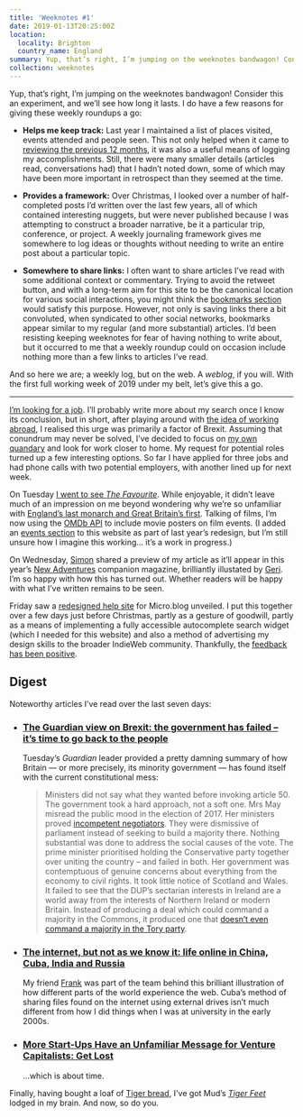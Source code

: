 ```yaml
---
title: 'Weeknotes #1'
date: 2019-01-13T20:25:00Z
location:
  locality: Brighton
  country_name: England
summary: Yup, that’s right, I’m jumping on the weeknotes bandwagon! Consider this an experiment, and we’ll see how long it lasts.
collection: weeknotes
---
```

Yup, that’s right, I’m jumping on the weeknotes bandwagon! Consider this an experiment, and we’ll see how long it lasts. I do have a few reasons for giving these weekly roundups a go:

* **Helps me keep track:** Last year I maintained a list of places visited, events attended and people seen. This not only helped when it came to [reviewing the previous 12 months][1], it was also a useful means of logging my accomplishments. Still, there were many smaller details (articles read, conversations had) that I hadn’t noted down, some of which may have been more important in retrospect than they seemed at the time.

* **Provides a framework:** Over Christmas, I looked over a number of half-completed posts I’d written over the last few years, all of which contained interesting nuggets, but were never published because I was attempting to construct a broader narrative, be it a particular trip, conference, or project. A weekly journaling framework gives me somewhere to log ideas or thoughts without needing to write an entire post about a particular topic.

* **Somewhere to share links:** I often want to share articles I’ve read with some additional context or commentary. Trying to avoid the retweet button, and with a long-term aim for this site to be the canonical location for various social interactions, you might think the [bookmarks section][2] would satisfy this purpose. However, not only is saving links there a bit convoluted, when syndicated to other social networks, bookmarks appear similar to my regular (and more substantial) articles. I’d been resisting keeping weeknotes for fear of having nothing to write about, but it occurred to me that a weekly roundup could on occasion include nothing more than a few links to articles I’ve read.

And so here we are; a weekly log, but on the web. A *weblog*, if you will. With the first full working week of 2019 under my belt, let’s give this a go.

* * *

[I’m looking for a job][3]. I’ll probably write more about my search once I know its conclusion, but in short, after playing around with [the idea of working abroad][4], I realised this urge was primarily a factor of Brexit. Assuming that conundrum may never be solved, I’ve decided to focus on [my own quandary][5] and look for work closer to home. My request for potential roles turned up a few interesting options. So far I have applied for three jobs and had phone calls with two potential employers, with another lined up for next week.

On Tuesday [I went to see <cite>The Favourite</cite>][6]. While enjoyable, it didn’t leave much of an impression on me beyond wondering why we’re so unfamiliar with [England’s last monarch and Great Britain’s first][7]. Talking of films, I’m now using the [OMDb API][8] to include movie posters on film events. (I added an [events section][9] to this website as part of last year’s redesign, but I’m still unsure how I imagine this working… it’s a work in progress.)

On Wednesday, [Simon][10] shared a preview of my article as it’ll appear in this year’s [New Adventures][11] companion magazine, brilliantly illustated by [Geri][12]. I’m so happy with how this has turned out. Whether readers will be happy with what I’ve written remains to be seen.

Friday saw a [redesigned help site][13] for Micro.blog unveiled. I put this together over a few days just before Christmas, partly as a gesture of goodwill, partly as a means of implementing a fully accessible autocomplete search widget (which I needed for this website) and also a method of advertising my design skills to the broader IndieWeb community. Thankfully, the [feedback has been positive][14].

## Digest

Noteworthy articles I’ve read over the last seven days:

* ### [The Guardian view on Brexit: the government has failed – it’s time to go back to the people][15]

  Tuesday’s <cite>Guardian</cite> leader provided a pretty damning summary of how Britain — or more precisely, its minority government — has found itself with the current constitutional mess:

  > Ministers did not say what they wanted before invoking article 50. The government took a hard approach, not a soft one. Mrs May misread the public mood in the election of 2017. Her ministers proved [incompetent negotiators][16]. They were dismissive of parliament instead of seeking to build a majority there. Nothing substantial was done to address the social causes of the vote. The prime minister prioritised holding the Conservative party together over uniting the country – and failed in both. Her government was contemptuous of genuine concerns about everything from the economy to civil rights. It took little notice of Scotland and Wales. It failed to see that the DUP’s sectarian interests in Ireland are a world away from the interests of Northern Ireland or modern Britain. Instead of producing a deal which could command a majority in the Commons, it produced one that [doesn’t even command a majority in the Tory party][17].

* ### [The internet, but not as we know it: life online in China, Cuba, India and Russia][18]

  My friend [Frank][19] was part of the team behind this brilliant illustration of how different parts of the world experience the web. Cuba’s method of sharing files found on the internet using external drives isn’t much different from how I did things when I was at university in the early 2000s.

* ### [More Start-Ups Have an Unfamiliar Message for Venture Capitalists: Get Lost][20]

  …which is about time.

Finally, having bought a loaf of [Tiger bread][21], I've got Mud’s [<cite>Tiger Feet</cite>][22] lodged in my brain. And now, so do you.

[1]: /2019/01/2018_in_review
[2]: /bookmarks/
[3]: /notes/1546434352
[4]: /2018/09/berlin
[5]: /2018/10/crisis
[6]: /events/2019/01/the_favourite
[7]: https://en.wikipedia.org/wiki/Anne%2C_Queen_of_Great_Britain
[8]: https://omdbapi.com
[9]: /events/
[10]: https://colly.com
[11]: https://newadventuresconf.com/2019/
[12]: http://hellogeri.com
[13]: https://help.micro.blog
[14]: https://micro.blog/manton/1822694
[15]: https://www.theguardian.com/commentisfree/2019/jan/08/the-guardian-view-on-brexit-the-government-has-failed-its-time-to-go-back-to-the-people
[16]: https://www.theguardian.com/commentisfree/2017/jun/16/the-guardian-view-on-rexit-britain-clown-not-lion
[17]: https://www.theguardian.com/politics/2018/nov/26/how-will-your-mp-vote-on-theresa-mays-brexit-deal
[18]: https://www.theguardian.com/technology/ng-interactive/2019/jan/11/the-internet-but-not-as-we-know-it-life-online-in-china-russia-cuba-and-india
[19]: https://www.theguardian.com/profile/frank-hulley-jones
[20]: https://www.nytimes.com/2019/01/11/technology/start-ups-rejecting-venture-capital.html
[21]: https://en.wikipedia.org/wiki/Tiger_bread
[22]: https://combine.fm/spotify/track/3QTLZ2m7xJy5VGr5owxewO
